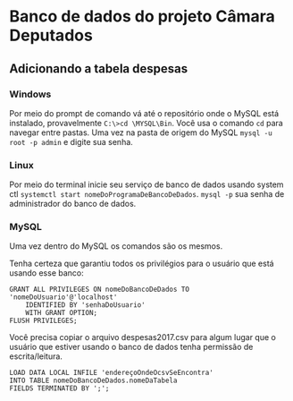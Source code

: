 # Banco de dados do projeto Câmara Deputados

## Adicionando a tabela despesas

### Windows

Por meio do prompt de comando vá até o repositório onde o MySQL está instalado, provavelmente `C:\>cd \MYSQL\Bin`. Você usa o comando `cd` para navegar entre pastas.
Uma vez na pasta de origem do MySQL `mysql -u root -p admin` e digite sua senha.

### Linux

Por meio do terminal inicie seu serviço de banco de dados usando system ctl `systemctl start nomeDoProgramaDeBancoDeDados`.
`mysql -p` sua senha de administrador do banco de dados.

### MySQL

Uma vez dentro do MySQL os comandos são os mesmos.

Tenha certeza que garantiu todos os privilégios para o usuário que está usando esse banco:

```
GRANT ALL PRIVILEGES ON nomeDoBancoDeDados TO 'nomeDoUsuario'@'localhost' 
    IDENTIFIED BY 'senhaDoUsuario' 
    WITH GRANT OPTION;
FLUSH PRIVILEGES;
```

Você precisa copiar o arquivo despesas2017.csv para algum lugar que o usuário que estiver usando o banco de dados tenha permissão de escrita/leitura.

```
LOAD DATA LOCAL INFILE 'endereçoOndeOcsvSeEncontra'
INTO TABLE nomeDoBancoDeDados.nomeDaTabela
FIELDS TERMINATED BY ';';
```